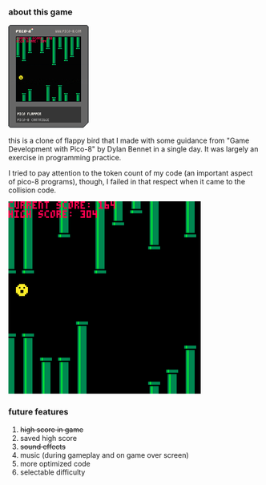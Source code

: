 ### about this game

![game cart](pico-flapper.p8.png)

this is a clone of flappy bird that I made with some guidance from "Game Development with Pico-8" by Dylan Bennet in a single day.  It was largely an exercise in programming practice.

I tried to pay attention to the token count of my code (an important aspect of pico-8 programs), though, I failed in that respect when it came to the collision code.

![game play gif](pico-flapper_5.gif)

### future features
1. ~~high score in game~~
2. saved high score
3. ~~sound effects~~
4. music (during gameplay and on game over screen)
5. more optimized code
6. selectable difficulty

